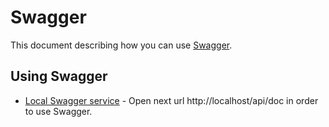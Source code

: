 # Swagger
This document describing how you can use [Swagger](https://swagger.io/).

## Using Swagger
* [Local Swagger service](http://localhost/api/doc) - Open next url http://localhost/api/doc in order to use Swagger.

